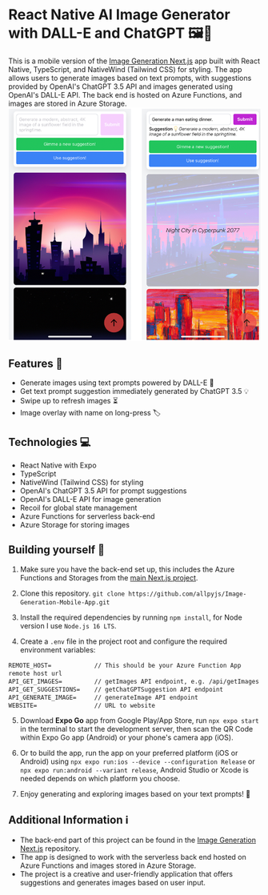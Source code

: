 # React Native AI Image Generator with DALL-E and ChatGPT  🖼️📱

This is a mobile version of the [Image Generation Next.js](https://github.com/allpyjs/Image-Generation-WebApp-Next.js) app built with React Native, TypeScript, and NativeWind (Tailwind CSS) for styling. The app allows users to generate images based on text prompts, with suggestions provided by OpenAI's ChatGPT 3.5 API and images generated using OpenAI's DALL-E API. The back end is hosted on Azure Functions, and images are stored in Azure Storage.
![mobile version](mobile.png)

## Features 🌟

- Generate images using text prompts powered by DALL-E 🎨
- Get text prompt suggestion immediately generated by ChatGPT 3.5 💡
- Swipe up to refresh images ⏳
- Image overlay with name on long-press 🏷️

## Technologies 💻

- React Native with Expo
- TypeScript
- NativeWind (Tailwind CSS) for styling
- OpenAI's ChatGPT 3.5 API for prompt suggestions
- OpenAI's DALL-E API for image generation
- Recoil for global state management
- Azure Functions for serverless back-end
- Azure Storage for storing images


## Building yourself 🚀

1. Make sure you have the back-end set up, this includes the Azure Functions and Storages from the [main Next.js project](https://github.com/allpyjs/Image-Generation-WebApp-Next.js).

2. Clone this repository.
`git clone https://github.com/allpyjs/Image-Generation-Mobile-App.git`
3. Install the required dependencies by running `npm install`, for Node version I use `Node.js 16 LTS`.

4. Create a `.env` file in the project root and configure the required environment variables:
```
REMOTE_HOST=            // This should be your Azure Function App remote host url
API_GET_IMAGES=         // getImages API endpoint, e.g. /api/getImages
API_GET_SUGGESTIONS=    // getChatGPTSuggestion API endpoint
API_GENERATE_IMAGE=     // generateImage API endpoint
WEBSITE=                // URL to website
```
5. Download **Expo Go** app from Google Play/App Store, run `npx expo start` in the terminal to start the development server,  then scan the QR Code within Expo Go app (Android) or your phone's camera app (iOS).

6. Or to build the app, run the app on your preferred platform (iOS or Android) using `npx expo run:ios --device --configuration Release` or `npx expo run:android --variant release`, Android Studio or Xcode is needed depends on which platform you choose.

7. Enjoy generating and exploring images based on your text prompts! 🌈

## Additional Information ℹ️

- The back-end part of this project can be found in the [Image Generation Next.js](https://github.com/allpyjs/Image-Generation-WebApp-Next.js) repository.
- The app is designed to work with the serverless back end hosted on Azure Functions and images stored in Azure Storage.
- The project is a creative and user-friendly application that offers suggestions and generates images based on user input.
